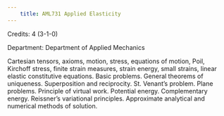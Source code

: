 ```yaml
---
    title: AML731 Applied Elasticity
---
```

Credits: 4 (3-1-0)

Department: Department of Applied Mechanics

Cartesian tensors, axioms, motion, stress, equations of motion, Poil, Kirchoff stress, finite strain measures, strain energy, small strains, linear elastic constitutive equations. Basic problems. General theorems of uniqueness. Superposition and reciprocity. St. Venant’s problem. Plane problems. Principle of virtual work. Potential energy. Complementary energy. Reissner’s variational principles. Approximate analytical and numerical methods of solution.